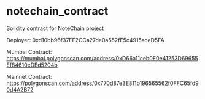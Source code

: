 # notechain_contract
Solidity contract for NoteChain project

Deployer: 0xd10bb96f37FF2CCa27de0a552fE5c4915aceD5FA

Mumbai Contract: https://mumbai.polygonscan.com/address/0xD66a11ceb0E0e41253D69655Ef84610eDEd5204b

Mainnet Contract: https://polygonscan.com/address/0x770d87e3E811b196565562f0FFC65fd90d4A2B72